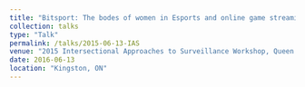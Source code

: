 ```yaml
---
title: "Bitsport: The bodes of women in Esports and online game streaming"
collection: talks
type: "Talk"
permalink: /talks/2015-06-13-IAS
venue: "2015 Intersectional Approaches to Surveillance Workshop, Queen's University"
date: 2016-06-13
location: "Kingston, ON"
---
```

